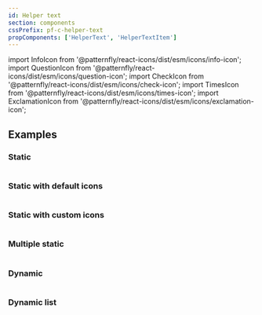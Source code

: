 ```yaml
---
id: Helper text
section: components
cssPrefix: pf-c-helper-text
propComponents: ['HelperText', 'HelperTextItem']
---
```


import InfoIcon from '@patternfly/react-icons/dist/esm/icons/info-icon';
import QuestionIcon from '@patternfly/react-icons/dist/esm/icons/question-icon';
import CheckIcon from '@patternfly/react-icons/dist/esm/icons/check-icon';
import TimesIcon from '@patternfly/react-icons/dist/esm/icons/times-icon';
import ExclamationIcon from '@patternfly/react-icons/dist/esm/icons/exclamation-icon';

## Examples

### Static

```ts file="HelperTextStatic.tsx"
```

### Static with default icons

```ts file="HelperTextStaticWithDefaultIcon.tsx"
```

### Static with custom icons

```ts file="HelperTextStaticWithCustomIcon.tsx"
```

### Multiple static

```ts file="HelperTextMultipleStatic.tsx"
```

### Dynamic

```ts file="HelperTextDynamic.tsx"
```

### Dynamic list

```ts file="HelperTextDynamicList.tsx"
```
